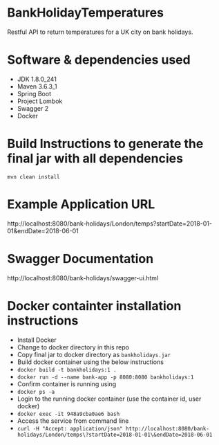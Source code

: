 # BankHolidayTemperatures
Restful API to return temperatures for a UK city on bank holidays.

# Software & dependencies used
- JDK 1.8.0_241
- Maven 3.6.3_1
- Spring Boot
- Project Lombok
- Swagger 2
- Docker

# Build Instructions to generate the final jar with all dependencies
`mvn clean install
`
# Example Application URL
http://localhost:8080/bank-holidays/London/temps?startDate=2018-01-01&endDate=2018-06-01
        
# Swagger Documentation
http://localhost:8080/bank-holidays/swagger-ui.html

# Docker containter installation instructions
- Install Docker
- Change to docker directory in this repo
- Copy final jar to docker directory as `bankholidays.jar`
- Build docker container using the below instructions
- `docker build -t bankholidays:1 .`
- `docker run -d --name bank-app -p 8080:8080 bankholidays:1`
- Confirm container is running using
- `docker ps -a`
- Login to the running docker container (use the container id, user docker)
- `docker exec -it 948a9cba0ae6 bash`
- Access the service from command line
- `curl -H "Accept: application/json" http://localhost:8080/bank-holidays/London/temps\?startDate=2018-01-01\&endDate=2018-06-01`
